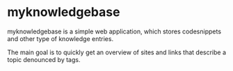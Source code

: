 # myknowledgebase

myknowledgebase is a simple web application, which stores codesnippets and other type of knowledge entries.

The main goal is to quickly get an overview of sites and links that describe a topic denounced by tags.
